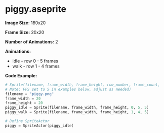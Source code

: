 # piggy.aseprite
**Image Size:** 180x20

**Frame Size:** 20x20

**Number of Animations:** 2

**Animations:**
- idle - row 0 - 5 frames
- walk - row 1 - 4 frames

**Code Example:**
```python
# Sprite(filename, frame_width, frame_height, row_number, frame_count, fps)
# Note: FPS set to 5 in examples below, adjust as needed)
filename = "piggy.png"
frame_width = 20
frame_height = 20
piggy_idle = Sprite(filename, frame_width, frame_height, 0, 5, 5)
piggy_walk = Sprite(filename, frame_width, frame_height, 1, 4, 5)

# Define SpriteActor
piggy = SpriteActor(piggy_idle)
```
